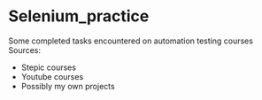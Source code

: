 # Selenium_practice
Some completed tasks encountered on automation testing courses
Sources:
- Stepic courses
- Youtube courses
- Possibly my own projects 
